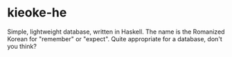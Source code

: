 # kieoke-he
Simple, lightweight database, written in Haskell. The name is the Romanized Korean for "remember" or "expect". Quite appropriate for a database, don't you think?
